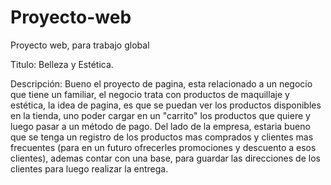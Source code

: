 # Proyecto-web
Proyecto web, para trabajo global

Titulo: Belleza y Estética.

Descripción: Bueno el proyecto de pagina, esta relacionado a un negocio que tiene un familiar, el negocio trata con productos de maquillaje y estética, la idea de pagina, es que
se puedan ver los productos disponibles en la tienda, uno poder cargar en un "carrito" los productos que quiere y luego pasar a un método de pago. Del lado de la empresa,
estaria bueno que se tenga un registro de los productos mas comprados y clientes mas frecuentes (para en un futuro ofrecerles promociones y descuento a esos clientes), ademas 
contar con una base, para guardar las direcciones de los clientes para luego realizar la entrega.
